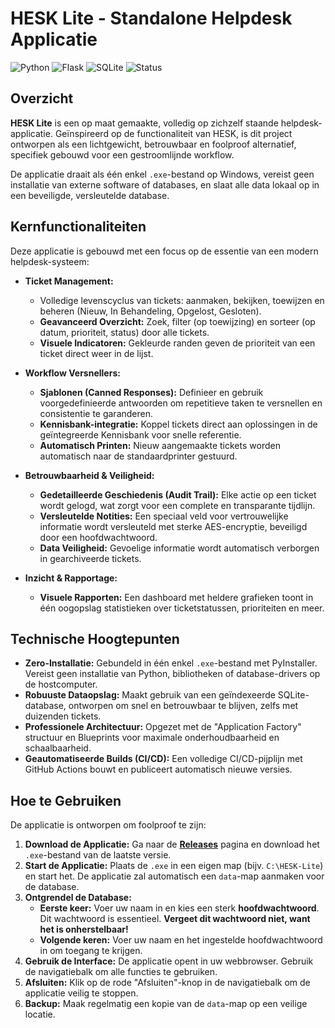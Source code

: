 # HESK Lite - Standalone Helpdesk Applicatie

![Python](https://img.shields.io/badge/Python-3.11-3776AB?logo=python)
![Flask](https://img.shields.io/badge/Flask-2.0-000000?logo=flask)
![SQLite](https://img.shields.io/badge/SQLite-3-003B57?logo=sqlite)
![Status](https://img.shields.io/badge/Status-Actieve%20Ontwikkeling-blue)

## Overzicht

**HESK Lite** is een op maat gemaakte, volledig op zichzelf staande helpdesk-applicatie. Geïnspireerd op de functionaliteit van HESK, is dit project ontworpen als een lichtgewicht, betrouwbaar en foolproof alternatief, specifiek gebouwd voor een gestroomlijnde workflow.

De applicatie draait als één enkel `.exe`-bestand op Windows, vereist geen installatie van externe software of databases, en slaat alle data lokaal op in een beveiligde, versleutelde database.

## Kernfunctionaliteiten

Deze applicatie is gebouwd met een focus op de essentie van een modern helpdesk-systeem:

*   **Ticket Management:**
    *   Volledige levenscyclus van tickets: aanmaken, bekijken, toewijzen en beheren (Nieuw, In Behandeling, Opgelost, Gesloten).
    *   **Geavanceerd Overzicht:** Zoek, filter (op toewijzing) en sorteer (op datum, prioriteit, status) door alle tickets.
    *   **Visuele Indicatoren:** Gekleurde randen geven de prioriteit van een ticket direct weer in de lijst.

*   **Workflow Versnellers:**
    *   **Sjablonen (Canned Responses):** Definieer en gebruik voorgedefinieerde antwoorden om repetitieve taken te versnellen en consistentie te garanderen.
    *   **Kennisbank-integratie:** Koppel tickets direct aan oplossingen in de geïntegreerde Kennisbank voor snelle referentie.
    *   **Automatisch Printen:** Nieuw aangemaakte tickets worden automatisch naar de standaardprinter gestuurd.

*   **Betrouwbaarheid & Veiligheid:**
    *   **Gedetailleerde Geschiedenis (Audit Trail):** Elke actie op een ticket wordt gelogd, wat zorgt voor een complete en transparante tijdlijn.
    *   **Versleutelde Notities:** Een speciaal veld voor vertrouwelijke informatie wordt versleuteld met sterke AES-encryptie, beveiligd door een hoofdwachtwoord.
    *   **Data Veiligheid:** Gevoelige informatie wordt automatisch verborgen in gearchiveerde tickets.

*   **Inzicht & Rapportage:**
    *   **Visuele Rapporten:** Een dashboard met heldere grafieken toont in één oogopslag statistieken over ticketstatussen, prioriteiten en meer.

## Technische Hoogtepunten

*   **Zero-Installatie:** Gebundeld in één enkel `.exe`-bestand met PyInstaller. Vereist geen installatie van Python, bibliotheken of database-drivers op de hostcomputer.
*   **Robuuste Dataopslag:** Maakt gebruik van een geïndexeerde SQLite-database, ontworpen om snel en betrouwbaar te blijven, zelfs met duizenden tickets.
*   **Professionele Architectuur:** Opgezet met de "Application Factory" structuur en Blueprints voor maximale onderhoudbaarheid en schaalbaarheid.
*   **Geautomatiseerde Builds (CI/CD):** Een volledige CI/CD-pijplijn met GitHub Actions bouwt en publiceert automatisch nieuwe versies.

## Hoe te Gebruiken

De applicatie is ontworpen om foolproof te zijn:

1.  **Download de Applicatie:** Ga naar de [**Releases**](https://github.com/ChaoticML/Hesk-Lite/releases) pagina en download het `.exe`-bestand van de laatste versie.
2.  **Start de Applicatie:** Plaats de `.exe` in een eigen map (bijv. `C:\HESK-Lite`) en start het. De applicatie zal automatisch een `data`-map aanmaken voor de database.
3.  **Ontgrendel de Database:**
    *   **Eerste keer:** Voer uw naam in en kies een sterk **hoofdwachtwoord**. Dit wachtwoord is essentieel. **Vergeet dit wachtwoord niet, want het is onherstelbaar!**
    *   **Volgende keren:** Voer uw naam en het ingestelde hoofdwachtwoord in om toegang te krijgen.
4.  **Gebruik de Interface:** De applicatie opent in uw webbrowser. Gebruik de navigatiebalk om alle functies te gebruiken.
5.  **Afsluiten:** Klik op de rode "Afsluiten"-knop in de navigatiebalk om de applicatie veilig te stoppen.
6.  **Backup:** Maak regelmatig een kopie van de `data`-map op een veilige locatie.
